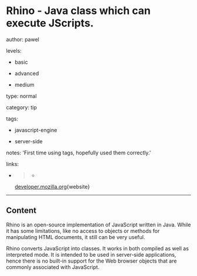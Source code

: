 # Rhino - Java class which can execute JScripts.
author: pawel

levels:

  - basic

  - advanced

  - medium

type: normal

category: tip

tags:

  - javascript-engine

  - server-side

notes: 'First time using tags, hopefully used them correctly.'

links:

  - >-
    [developer.mozilla.org](https://developer.mozilla.org/en-US/docs/Mozilla/Projects/Rhino){website}

---
## Content

Rhino is an open-source implementation of JavaScript written in Java. While it has some limitations, like no access to objects or methods for manipulating HTML documents, it still can be very useful. 

Rhino converts JavaScript into classes. It works in both compiled as well as interpreted mode. It is intended to be used in server-side applications, hence there is no built-in support for the Web browser objects that are commonly associated with JavaScript.